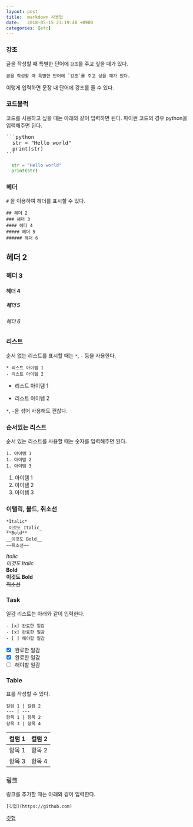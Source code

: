 ```yaml
---
layout: post
title:  markdown 사용법
date:   2018-05-15 23:19:48 +0900
categories: [etc]
---
```

### 강조
글을 작성할 때 특별한 단어에 `강조`를 주고 싶을 때가 있다. 
```
글을 작성할 때 특별한 단어에 `강조`를 주고 싶을 때가 있다.
```

이렇게 입력하면 문장 내 단어에 강조를 줄 수 있다.

### 코드블럭
코드를 사용하고 싶을 때는 아래와 같이 입력하면 된다.
파이썬 코드의 경우 python을 입력해주면 된다.
<pre>
```python
  str = "Hello world"
  print(str)
```
</pre>
```python
  str = "Hello world"
  print(str)
```

### 헤더
`#` 을 이용하여 헤더를 표시할 수 있다.
```
## 헤더 2
### 헤더 3
#### 헤더 4
##### 헤더 5
###### 헤더 6
```

## 헤더 2
### 헤더 3
#### 헤더 4
##### 헤더 5
###### 헤더 6

### 리스트
순서 없는 리스트를 표시할 때는 `*`, `-` 등을 사용한다.

```
* 리스트 아이템 1
- 리스트 아이템 2
```
* 리스트 아이템 1
- 리스트 아이템 2

`*`, `-`을 섞어 사용해도 괜찮다.

### 순서있는 리스트
순서 있는 리스트를 사용할 때는 숫자를 입력해주면 된다.
```
1. 아이템 1
1. 아이템 2
1. 아이템 3
```
1. 아이템 1
1. 아이템 2
1. 아이템 3

### 이탤릭, 볼드, 취소선
```
*Italic*
_이것도 Italic_
**Bold**
__이것도 Bold__
~~취소선~~
```
*Italic*<br/>
_이것도 Italic_<br/>
**Bold**<br/>
__이것도 Bold__<br/>
~~취소선~~<br/>

### Task
일감 리스트는 아래와 같이 입력한다.

```
- [x] 완료한 일감
- [x] 완료한 일감
- [ ] 해야할 일감
```
- [x] 완료한 일감
- [x] 완료한 일감
- [ ] 해야할 일감

### Table
표를 작성할 수 있다.
```
컬럼 1 | 컬럼 2
--- | ---
항목 1 | 항목 2
항목 3 | 항목 4
```

컬럼 1 | 컬럼 2
--- | ---
항목 1 | 항목 2
항목 3 | 항목 4

### 링크
링크를 추가할 때는 아래와 같이 입력한다.
```
[깃헙](https://github.com)
```

[깃헙](https://github.com)
